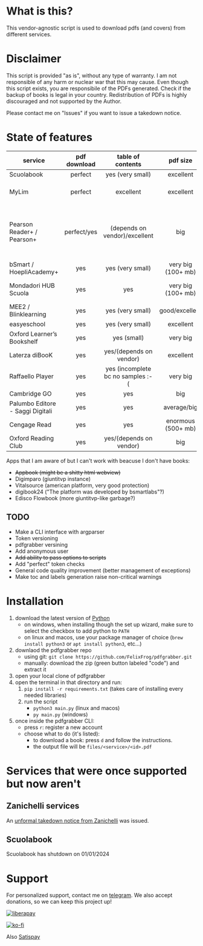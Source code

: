 # What is this?
This vendor-agnostic script is used to download pdfs (and covers) from different services.

# Disclaimer
This script is provided "as is", without any type of warranty. I am not responsible of any harm or nuclear war that this may cause.
Even though this script exists, you are responsibile of the PDFs generated. Check if the backup of books is legal in your country.
Redistribution of PDFs is highly discouraged and not supported by the Author.

Please contact me on "Issues" if you want to issue a takedown notice.

# State of features

| service | pdf download | table of contents | pdf size | max logins | page labels | login expire | cover | rendered | refershes tokens | additional information |
| ------- | :----------: | :---------------: | :------: | :--------: | :---------: | :----------: | :---: | :------: | :--------------: | :--------------------: |
| Scuolabook | perfect | yes (very small) | excellent | very restrictive | yes | never | yes | no | no | |
| MyLim | perfect | excellent | excellent | no | not yet/depends on vendor | ? | yes | no | no | |
| Pearson Reader+ / Pearson+ | perfect/yes | (depends on vendor)/excellent | big | no | yes/depends on vendor/no | ? | yes | sometimes | yes | decryption of zip file takes a lot: contact me if you have found a workaround. |
| bSmart / HoepliAcademy+ | yes | yes (very small) | very big (100+ mb) | no | yes | ? | yes | no | no | |
| Mondadori HUB Scuola | yes | yes | very big (100+ mb) | no | yes (disable because glitches) | ? | yes | no | no | |
| MEE2 / Blinklearning | yes | yes (very small) | good/excellent | no/1token4ever | no | never | yes | no | no | |
| easyeschool | yes | yes (very small) | excellent | no/1token4ever | no | never | yes | no | no | |
| Oxford Learner’s Bookshelf | yes | yes (small) | very big | ? | not yet/no | ? | yes | no | no | |
| Laterza diBooK | yes | yes/(depends on vendor) | excellent | ? | not yet/no | ? | yes | no | no | |
| Raffaello Player | yes | yes (incomplete bc no samples :-( | very big | ? | yes | ? | yes | no | no | |
| Cambridge GO | yes | yes | big | no | yes | yes | yes | yes | no | |
| Palumbo Editore - Saggi Digitali | yes | yes | average/big | no | no | no | yes | no | no | |
| Cengage Read | yes | yes | enormous (500+ mb) | no | yes | ? | yes | yes | yes | |
| Oxford Reading Club | yes | yes/(depends on vendor) | big | 2 | no | ? | yes | no | no | |

Apps that I am aware of but I can't work with beacuse I don't have books:
 - ~~Appbook (might be a shitty html webview)~~
 - Digimparo (giuntitvp instance)
 - Vitalsource (american platform, very good protection)
 - digibook24 ("The platform was developed by bsmartlabs"?)
 - Edisco Flowbook (more giuntitvp-like garbage?)

## TODO
 - Make a CLI interface with argparser
 - Token versioning
 - pdfgrabber versining
 - Add anonymous user
 - ~~Add ability to pass options to scripts~~
 - Add "perfect" token checks
 - General code quality improvement (better management of exceptions)
 - Make toc and labels generation raise non-critical warnings

# Installation
1. download the latest version of [Python](https://www.python.org/downloads/)
    - on windows, when installing though the set up wizard, make sure to select the checkbox to add python to `PATH`
    - on linux and macos, use your package manager of choice (`brew install python3` or `apt install python3`, etc...)
2. downlaod the pdfgrabber repo
    - using git: `git clone https://github.com/FelixFrog/pdfgrabber.git`
    - manually: download the zip (green button labeled "code") and extract it
3. open your local clone of pdfgrabber
4. open the terminal in that directory and run:
    1) `pip install -r requirements.txt` (takes care of installing every needed libraries)
    2) run the script
        - `python3 main.py` (linux and macos) 
        - `py main.py` (windows)
5. once inside the pdfgrabber CLI:
    - press `r`: register a new account
    - choose what to do (it's listed):
       - to download a book: press `d` and follow the instructions.
       - the output file will be `files/<service>/<id>.pdf`

# Services that were once supported but now aren't
## Zanichelli services
An [unformal takedown notice from Zanichelli](https://github.com/FelixFrog/pdfgrabber/issues/75) was issued.
## Scuolabook
Scuolabook has shutdown on 01/01/2024

# Support
For personalized support, contact me on [telegram](https://t.me/fflxx).
We also accept donations, so we can keep this project up! 

[![liberapay](https://liberapay.com/assets/widgets/donate.svg)](https://liberapay.com/flx/donate)

[![ko-fi](https://ko-fi.com/img/githubbutton_sm.svg)](https://ko-fi.com/Z8Z4PCZUI)

Also [Satispay](https://www.satispay.com/app/match/link/user/S6Y-CON--A7BC8CDF-2EF5-40B7-884C-FDAB482CA8ED)


